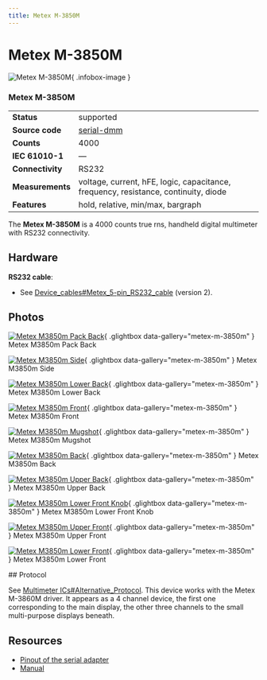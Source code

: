 ```yaml
---
title: Metex M-3850M
---
```


# Metex M-3850M

<div class="infobox" markdown>

![Metex M-3850M](./img/Metex_M3850M_pack_back.jpg){ .infobox-image }

### Metex M-3850M

| | |
|---|---|
| **Status** | supported |
| **Source code** | [serial-dmm](https://github.com/OpenTraceLab/OpenTraceCapture/tree/main/src/hardware/serial-dmm) |
| **Counts** | 4000 |
| **IEC 61010-1** | — |
| **Connectivity** | RS232 |
| **Measurements** | voltage, current, hFE, logic, capacitance, frequency, resistance, continuity, diode |
| **Features** | hold, relative, min/max, bargraph |

</div>

The **Metex M-3850M** is a 4000 counts true rns, handheld digital multimeter with RS232 connectivity.

## Hardware

**RS232 cable**:

- See [Device_cables#Metex_5-pin_RS232_cable](https://sigrok.org/wiki/Device_cables#Metex_5-pin_RS232_cable) (version 2).

## Photos

<div class="photo-grid" markdown>

[![Metex M3850m Pack Back](./img/Metex_M3850M_pack_back.jpg)](./img/Metex_M3850M_pack_back.jpg "Metex M3850m Pack Back"){ .glightbox data-gallery="metex-m-3850m" }
<span class="caption">Metex M3850m Pack Back</span>

[![Metex M3850m Side](./img/Metex_M3850M_side.jpg)](./img/Metex_M3850M_side.jpg "Metex M3850m Side"){ .glightbox data-gallery="metex-m-3850m" }
<span class="caption">Metex M3850m Side</span>

[![Metex M3850m Lower Back](./img/Metex_M3850M_lower_back.jpg)](./img/Metex_M3850M_lower_back.jpg "Metex M3850m Lower Back"){ .glightbox data-gallery="metex-m-3850m" }
<span class="caption">Metex M3850m Lower Back</span>

[![Metex M3850m Front](./img/Metex_M3850M_front.jpg)](./img/Metex_M3850M_front.jpg "Metex M3850m Front"){ .glightbox data-gallery="metex-m-3850m" }
<span class="caption">Metex M3850m Front</span>

[![Metex M3850m Mugshot](./img/Metex_M3850M_mugshot.jpg)](./img/Metex_M3850M_mugshot.png "Metex M3850m Mugshot"){ .glightbox data-gallery="metex-m-3850m" }
<span class="caption">Metex M3850m Mugshot</span>

[![Metex M3850m Back](./img/Metex_M3850M_back.jpg)](./img/Metex_M3850M_back.jpg "Metex M3850m Back"){ .glightbox data-gallery="metex-m-3850m" }
<span class="caption">Metex M3850m Back</span>

[![Metex M3850m Upper Back](./img/Metex_M3850M_upper_back.jpg)](./img/Metex_M3850M_upper_back.jpg "Metex M3850m Upper Back"){ .glightbox data-gallery="metex-m-3850m" }
<span class="caption">Metex M3850m Upper Back</span>

[![Metex M3850m Lower Front Knob](./img/Metex_M3850M_lower_front_knob.jpg)](./img/Metex_M3850M_lower_front_knob.jpg "Metex M3850m Lower Front Knob"){ .glightbox data-gallery="metex-m-3850m" }
<span class="caption">Metex M3850m Lower Front Knob</span>

[![Metex M3850m Upper Front](./img/Metex_M3850M_upper_front.jpg)](./img/Metex_M3850M_upper_front.jpg "Metex M3850m Upper Front"){ .glightbox data-gallery="metex-m-3850m" }
<span class="caption">Metex M3850m Upper Front</span>

[![Metex M3850m Lower Front](./img/Metex_M3850M_lower_front.jpg)](./img/Metex_M3850M_lower_front.jpg "Metex M3850m Lower Front"){ .glightbox data-gallery="metex-m-3850m" }
<span class="caption">Metex M3850m Lower Front</span>

</div>
## Protocol

See [Multimeter ICs#Alternative_Protocol](https://sigrok.org/wiki/Multimeter_ICs#Alternative_Protocol).
This device works with the Metex M-3860M driver. It appears as a 4 channel device, the first one corresponding to the main display, the other three channels to the small multi-purpose displays beneath.

## Resources
- [Pinout of the serial adapter](https://kappenberg.com/pages/wandler/gat010-m3850.htm)
- [Manual](https://www.manualslib.com/manual/1369505/Metex-M-3850d.html)

